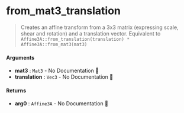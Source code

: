 # from\_mat3\_translation

>  Creates an affine transform from a 3x3 matrix (expressing scale, shear and rotation)
>  and a translation vector.
>  Equivalent to `Affine3A::from_translation(translation) * Affine3A::from_mat3(mat3)`

#### Arguments

- **mat3** : `Mat3` \- No Documentation 🚧
- **translation** : `Vec3` \- No Documentation 🚧

#### Returns

- **arg0** : `Affine3A` \- No Documentation 🚧